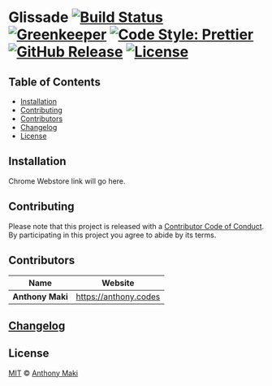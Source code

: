 # Glissade [![Build Status](https://img.shields.io/travis/4cm4k1/glissade/master.svg?style=flat-square)](https://travis-ci.org/4cm4k1/glissade) [![Greenkeeper](https://img.shields.io/badge/greenkeeper-enabled-brightgreen.svg?style=flat-square)](https://greenkeeper.io/) [![Code Style: Prettier](https://img.shields.io/badge/code_style-prettier-ff69b4.svg?style=flat-square)](https://github.com/prettier/prettier) [![GitHub Release](https://img.shields.io/github/release/4cm4k1/glissade.svg?style=flat-square)](https://github.com/4cm4k1/glissade/releases) [![License](https://img.shields.io/github/license/4cm4k1/glissade.svg?style=flat-square)](license)

## Table of Contents

- [Installation](#installation)
- [Contributing](#contributing)
- [Contributors](#contributors)
- [Changelog](#changelog)
- [License](#license)

## Installation

Chrome Webstore link will go here.

## Contributing

Please note that this project is released with a [Contributor Code of Conduct](code-of-conduct.md). By participating in this project you agree to abide by its terms.

## Contributors

| Name             | Website                 |
| ---------------- | ----------------------- |
| **Anthony Maki** | <https://anthony.codes> |

## [Changelog](changelog.md)

## License

[MIT](license) © [Anthony Maki](https://anthony.codes)
